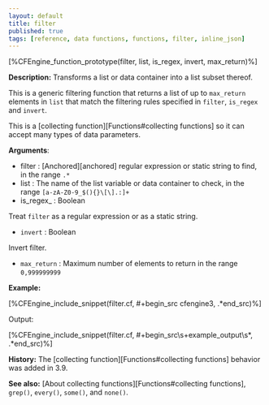 ```yaml
---
layout: default
title: filter
published: true
tags: [reference, data functions, functions, filter, inline_json]
---
```


[%CFEngine_function_prototype(filter, list, is_regex, invert, max_return)%]

**Description:** Transforms a list or data container into a list subset thereof.

This is a generic filtering function that returns a list of up to `max_return`
elements in `list` that match the filtering rules specified in `filter`,
`is_regex` and `invert`.

This is a [collecting function][Functions#collecting functions] so it can accept many types of data parameters.

**Arguments**:

* filter : [Anchored][anchored] regular expression or static string to find, in the range `.*`
* list : The name of the list variable or data container to check, in the range
`[a-zA-Z0-9_$(){}\[\].:]+`
* is_regex_ : Boolean

Treat `filter` as a regular expression or as a static string.

* `invert` : Boolean

Invert filter.

* `max_return` : Maximum number of elements to return in the range `0,999999999`

**Example:**


[%CFEngine_include_snippet(filter.cf, #\+begin_src cfengine3, .*end_src)%]

Output:

[%CFEngine_include_snippet(filter.cf, #\+begin_src\s+example_output\s*, .*end_src)%]

**History:** The [collecting function][Functions#collecting functions] behavior was added in 3.9.

**See also:** [About collecting functions][Functions#collecting functions], `grep()`, `every()`, `some()`, and `none()`.
